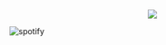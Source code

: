 </h2>
<p align="center">
<br>
<a href="https://discord.com/users/1029788553460334692">
        <img src="https://lanyard-profile-readme.vercel.app/api/1029788553460334692?theme=dark&bg=303037&animated=true&hideDiscrim=false&borderRadius=30px&idleMessage=Probably%20doing%20something%20else..."/>
    </a>
</p>

![spotify](https://spotify-github-profile.vercel.app/api/view?uid=31xns52yxwixmabkhfy34bdjwzyu&cover_image=true&theme=novatorem&show_offline=false&bar_color=fafffa&bar_color_cover=false)
